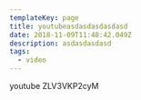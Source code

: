```yaml
---
templateKey: page
title: youtubeasdasdasdasdasd
date: 2018-11-09T11:48:42.049Z
description: asdasdasdasd
tags:
  - video
---
```

youtube ZLV3VKP2cyM
